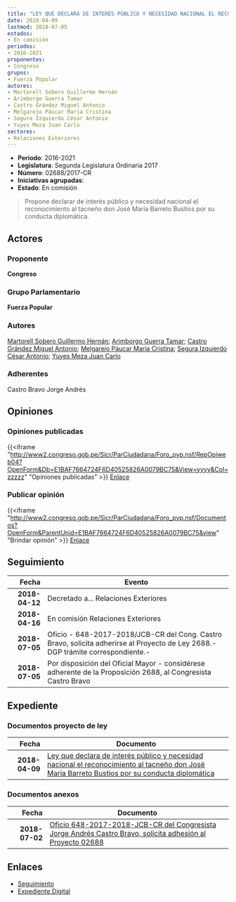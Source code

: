 ```yaml
---
title: "LEY QUE DECLARA DE INTERÉS PÚBLICO Y NECESIDAD NACIONAL EL RECONOCIMIENTO AL TACNEÑO DON JOSÉ MARÍA BARRETO BUSTÍOS POR SU CONDUCTA DIPLOMÁTICA"
date: 2018-04-09
lastmod: 2018-07-05
estados:
- En comisión
periodos:
- 2016-2021
proponentes:
- Congreso
grupos:
- Fuerza Popular
autores:
- Martorell Sobero Guillermo Hernán
- Arimborgo Guerra Tamar
- Castro Grández Miguel Antonio
- Melgarejo Páucar María Cristina
- Segura Izquierdo César Antonio
- Yuyes Meza Juan Carlo
sectores:
- Relaciones Exteriores
---
```

- **Periodo**: 2016-2021
- **Legislatura**: Segunda Legislatura Ordinaria 2017
- **Número**: 02688/2017-CR
- **Iniciativas agrupadas**: 
- **Estado**: En comisión

> Propone declarar de interés público y necesidad nacional el reconocimiento al tacneño don José María Barreto Bustíos por su conducta diplomática.


## Actores

### Proponente

**Congreso**

### Grupo Parlamentario

**Fuerza Popular**

### Autores

[Martorell Sobero Guillermo Hernán](mailto:mailto:gmartorell@congreso.gob.pe); [Arimborgo Guerra Tamar](mailto:mailto:tarimborgo@congreso.gob.pe); [Castro Grández Miguel Antonio](mailto:mailto:macastro@congreso.gob.pe); [Melgarejo Páucar María Cristina](mailto:mailto:mmelgarejo@congreso.gob.pe); [Segura Izquierdo César Antonio](mailto:mailto:csegura@congreso.gob.pe); [Yuyes Meza Juan Carlo](mailto:mailto:jyuyes@congreso.gob.pe)

### Adherentes

Castro Bravo Jorge Andrés

## Opiniones

### Opiniones publicadas

{{<iframe "http://www2.congreso.gob.pe/Sicr/ParCiudadana/Foro_pvp.nsf/RepOpiweb04?OpenForm&Db=E1BAF7664724F6D40525826A0079BC75&View=yyyy&Col=zzzzz" "Opiniones publicadas" >}}
[Enlace](http://www2.congreso.gob.pe/Sicr/ParCiudadana/Foro_pvp.nsf/RepOpiweb04?OpenForm&Db=E1BAF7664724F6D40525826A0079BC75&View=yyyy&Col=zzzzz)

### Publicar opinión

{{<iframe "http://www2.congreso.gob.pe/Sicr/ParCiudadana/Foro_pvp.nsf/Documentos?OpenForm&ParentUnid=E1BAF7664724F6D40525826A0079BC75&view" "Brindar opinión" >}}
[Enlace](http://www2.congreso.gob.pe/Sicr/ParCiudadana/Foro_pvp.nsf/Documentos?OpenForm&ParentUnid=E1BAF7664724F6D40525826A0079BC75&view)


## Seguimiento

| Fecha | Evento |
|------:|--------|
| **2018-04-12** | Decretado a... Relaciones Exteriores |
| **2018-04-16** | En comisión Relaciones Exteriores |
| **2018-07-05** | Oficio - 648-2017-2018/JCB-CR del Cong. Castro Bravo, solicita adherirse al Proyecto de Ley 2688.-DGP trámite correspondiente.- |
| **2018-07-05** | Por disposición del Oficial Mayor - considérese adherente de la Proposición 2688, al Congresista Castro Bravo |

## Expediente

### Documentos proyecto de ley

| Fecha | Documento |
|------:|-----------|
| **2018-04-09** | [Ley que declara de interés público y necesidad nacional el reconocimiento al tacneño don José Maria Barreto Bustios por su conducta diplomática](http://www.leyes.congreso.gob.pe/Documentos/2016_2021/Proyectos_de_Ley_y_de_Resoluciones_Legislativas/PL0268820180409.pdf) |

### Documentos anexos

| Fecha | Documento |
|------:|-----------|
| **2018-07-02** | [Oficio 648-2017-2018-JCB-CR del Congresista Jorge Andrés Castro Bravo, solicita adhesión al Proyecto 02688](http://www.leyes.congreso.gob.pe/Documentos/2016_2021/Oficios/Congresistas/OFICIO-648-2017-2018-JCB-CR.pdf) |

## Enlaces

- [Seguimiento](http://www2.congreso.gob.pe/Sicr/TraDocEstProc/CLProLey2016.nsf/f7fff46988ca05b1052578e100829cc7/b4c3cdf491f87e280525826a00744479?OpenDocument)
- [Expediente Digital](http://www2.congreso.gob.pe/Sicr/TraDocEstProc/CLProLey2016.nsf/f7fff46988ca05b1052578e100829cc7/b4c3cdf491f87e280525826a00744479?OpenDocument&Click=05257FB7005EB655.eb71d0cf91d8294e05256cdf006b5706/$Body/0.1C6C)

